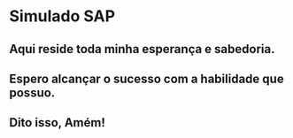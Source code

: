 # Simulado SAP
## Aqui reside toda minha esperança e sabedoria.
## Espero alcançar o sucesso com a habilidade que possuo.
## Dito isso, Amém!
